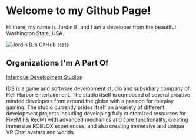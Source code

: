 # Welcome to my Github Page!
Hi there, my name is Jordin B. and I am a developer from the beautiful Washington State, USA.

![Jordin B.'s GitHub stats](https://github-readme-stats.vercel.app/api?username=jordinb&count_private=true&theme=dark)

## Organizations I'm A Part Of
[Infamous Development Studios](https://github.com/Infamous-Development-Studio)

IDS is a game and software development studio and subsidiary company of Hell Harbor Entertainment. The studio itself is composed of several creative minded developers from around the globe with a passion for roleplay gaming. The studio currently prides itself on a variety of different development projects including developing fully customized resources for FiveM ( & RedM) with advanced mechanics and core functionality, creating immersive ROBLOX experiences, and also creating immersive and unique VR Chat avatars and worlds. 



